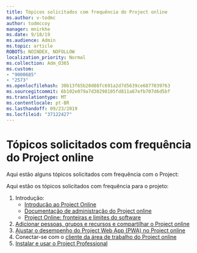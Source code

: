 ```yaml
---
title: Tópicos solicitados com frequência do Project online
ms.author: v-todmc
author: todmccoy
manager: mnirkhe
ms.date: 9/18/19
ms.audience: Admin
ms.topic: article
ROBOTS: NOINDEX, NOFOLLOW
localization_priority: Normal
ms.collection: Adm_O365
ms.custom:
- "9000685"
- "2573"
ms.openlocfilehash: 30b13f65b20d88fc691a2d7d5639ce6877039763
ms.sourcegitcommit: 6b102e079a7d30298105fd811a67efb707d6d5bf
ms.translationtype: MT
ms.contentlocale: pt-BR
ms.lasthandoff: 09/23/2019
ms.locfileid: "37122427"
---
```

# <a name="project-online-frequently-requested-topics"></a>Tópicos solicitados com frequência do Project online

Aqui estão alguns tópicos solicitados com frequência com o Project:

Aqui estão os tópicos solicitados com frequência para o projeto:
1.  Introdução: 
    -   [Introdução ao Project Online](https://docs.microsoft.comProjectOnline/get-started-with-project-online) 
    -   [Documentação de administração do Project online](https://docs.microsoft.com/projectonline/project-online) 
    -   [Project Online: fronteiras e limites do software](https://docs.microsoft.com/ProjectOnline/project-online-software-boundaries-and-limits) 
2.  [Adicionar pessoas, grupos e recursos e compartilhar o Project online](https://docs.microsoft.com/projectonline/step-2-add-people-to-project-online) 
3.  [Ajustar o desempenho do Project Web App (PWA) no Project online](https://docs.microsoft.com/projectonline/tune-project-online-performance)
4.  Conectar-se com o [cliente da área de trabalho do Project online](https://docs.microsoft.com/projectonline/connect-to-project-online-with-the-project-online-desktop-client) 
5.  [Instalar e usar o Project Professional](https://support.office.com/article/install-project-7059249b-d9fe-4d61-ab96-5c5bf435f281?ui=en-US&rs=en-US&ad=US) 
